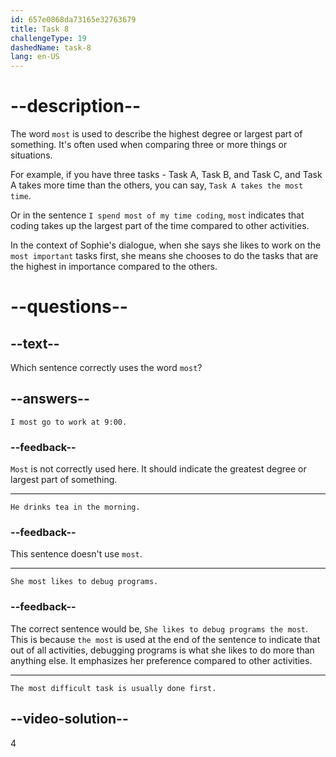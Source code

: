 ```yaml
---
id: 657e0868da73165e32763679
title: Task 8
challengeType: 19
dashedName: task-8
lang: en-US
---
```


# --description--

The word `most` is used to describe the highest degree or largest part of something. It's often used when comparing three or more things or situations.

For example, if you have three tasks - Task A, Task B, and Task C, and Task A takes more time than the others, you can say, `Task A takes the most time`.

Or in the sentence `I spend most of my time coding`, `most` indicates that coding takes up the largest part of the time compared to other activities.

In the context of Sophie's dialogue, when she says she likes to work on the `most important` tasks first, she means she chooses to do the tasks that are the highest in importance compared to the others.

# --questions--

## --text--

Which sentence correctly uses the word `most`?

## --answers--

`I most go to work at 9:00.`

### --feedback--

`Most` is not correctly used here. It should indicate the greatest degree or largest part of something.

---

`He drinks tea in the morning.`

### --feedback--

This sentence doesn't use `most`.

---

`She most likes to debug programs.`

### --feedback--

The correct sentence would be, `She likes to debug programs the most`. This is because `the most` is used at the end of the sentence to indicate that out of all activities, debugging programs is what she likes to do more than anything else. It emphasizes her preference compared to other activities.

---

`The most difficult task is usually done first.`

## --video-solution--

4
